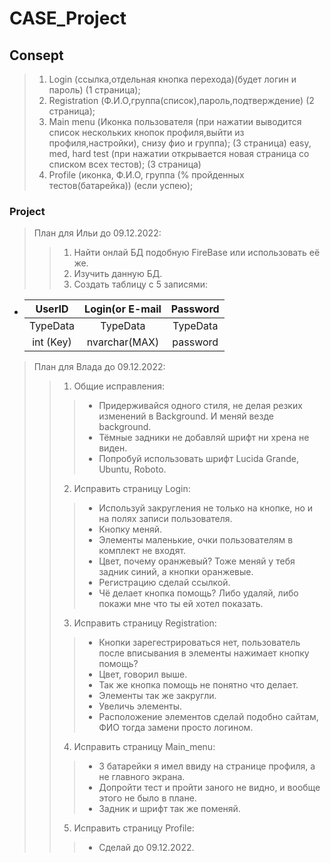 # CASE_Project

## Consept
> 1) Login (ссылка,отдельная кнопка перехода)(будет логин и пароль) (1 страница);
> 2) Registration (Ф.И.О,группа(список),пароль,подтверждение) (2 страница);
> 3) Main menu (Иконка пользователя (при нажатии выводится список нескольких кнопок профиля,выйти из профиля,настройки), снизу фио и группа); (3 страница)
easy, med, hard test (при нажатии открывается новая страница со списком всех тестов); (3 страница)
> 4) Profile (иконка, Ф.И.О, группа (% пройденных тестов(батарейка)) (если успею);

### Project
> План для Ильи до 09.12.2022:
>> 1) Найти онлай БД подобную FireBase или использовать её же.
>> 2) Изучить данную БД.
>> 3) Создать таблицу с 5 записями:
* | UserID        | Login(or E-mail | Password |
  | :-----------: |:-------------:  | :-----:  |
  | TypeData      | TypeData        | TypeData |
  | int (Key)     | nvarchar(MAX)   | password |
> План для Влада до 09.12.2022:
>> 1) Общие исправления:
>>> * Придерживайся одного стиля, не делая резких изменений в Background. И меняй везде background.
>>> * Тёмные задники не добавляй шрифт ни хрена не виден.
>>> * Попробуй использовать шрифт Lucida Grande, Ubuntu, Roboto.
>> 2) Исправить страницу Login:
>>> * Используй закругления не только на кнопке, но и на полях записи пользователя.
>>> * Кнопку меняй.
>>> * Элементы маленькие, очки пользователям в комплект не входят.
>>> * Цвет, почему оранжевый? Тоже меняй у тебя задник синий, а кнопки оранжевые.
>>> * Регистрацию сделай ссылкой.
>>> * Чё делает кнопка помощь? Либо удаляй, либо покажи мне что ты ей хотел показать.
>> 3) Исправить страницу Registration:
>>> * Кнопки зарегестрироваться нет, пользователь после вписывания в элементы нажимает кнопку помощь?
>>> * Цвет, говорил выше.
>>> * Так же кнопка помощь не понятно что делает.
>>> * Элементы так же закругли.
>>> * Увеличь элементы.
>>> * Расположение элементов сделай подобно сайтам, ФИО тогда замени просто логином.
>> 4) Исправить страницу Main_menu:
>>> * 3 батарейки я имел ввиду на странице профиля, а не главного экрана.
>>> * Допройти тест и пройти заного не видно, и вообще этого не было в плане.
>>> * Задник и шрифт так же поменяй.
>> 5) Исправить страницу Profile:
>>> * Сделай до 09.12.2022.
